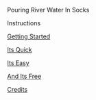 Pouring River Water In Socks

Instructions

[Getting Started](https://github.com/Zero-Smith/Repo-1/blob/main/Step1.md)

[Its Quick](https://github.com/Zero-Smith/Repo-1/blob/main/Step2.md)

[Its Easy](https://github.com/Zero-Smith/Repo-1/blob/main/Step3.md)

[And Its Free](https://github.com/Zero-Smith/Repo-1/blob/main/Step4.md)

[Credits](https://github.com/Zero-Smith/Repo-1/blob/main/Credits.md)
